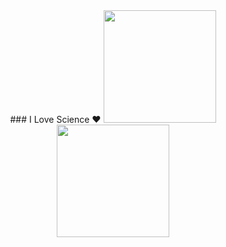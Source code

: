 <div align="center">
  ### I Love Science ❤
  <a href="https://github.com/YasNikki">
  <img height="180em" src="https://github-readme-stats.vercel.app/api?username=YasNikki&show_icons=true&theme=dark&include_all_commits=true&count_private=true"/>
  <img height="180em" src="https://github-readme-stats.vercel.app/api/top-langs/?username=YasNikki&layout=compact&langs_count=7&theme=dark"/>
</div>
